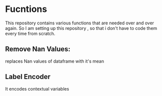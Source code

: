 # Fucntions
This repository contains various functions that are needed over and over again. So I am setting up this repository , so that i don't have to code them every time from scratch.

## Remove Nan Values:
replaces Nan values of dataframe with it's mean
## Label Encoder
It encodes contextual variables
